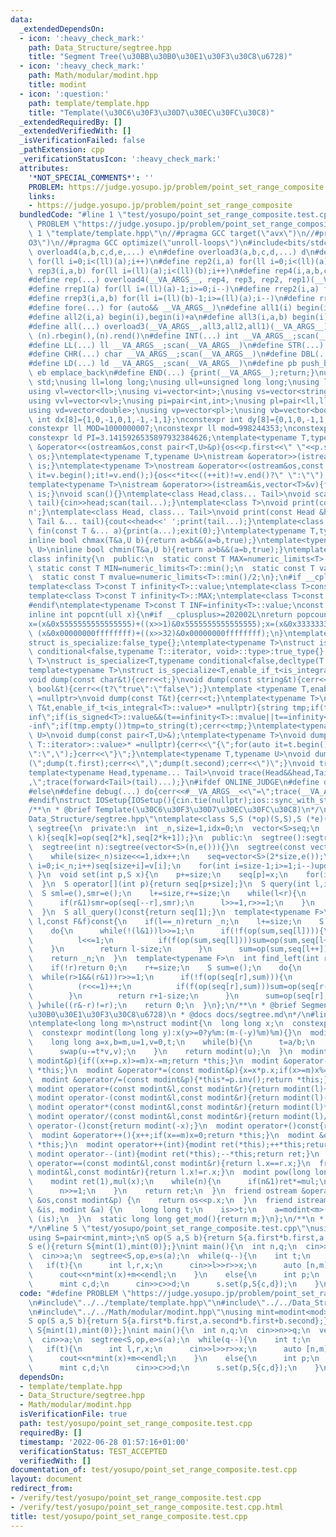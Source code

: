 ```yaml
---
data:
  _extendedDependsOn:
  - icon: ':heavy_check_mark:'
    path: Data_Structure/segtree.hpp
    title: "Segment Tree(\u30BB\u30B0\u30E1\u30F3\u30C8\u6728)"
  - icon: ':heavy_check_mark:'
    path: Math/modular/modint.hpp
    title: modint
  - icon: ':question:'
    path: template/template.hpp
    title: "Template(\u30C6\u30F3\u30D7\u30EC\u30FC\u30C8)"
  _extendedRequiredBy: []
  _extendedVerifiedWith: []
  _isVerificationFailed: false
  _pathExtension: cpp
  _verificationStatusIcon: ':heavy_check_mark:'
  attributes:
    '*NOT_SPECIAL_COMMENTS*': ''
    PROBLEM: https://judge.yosupo.jp/problem/point_set_range_composite
    links:
    - https://judge.yosupo.jp/problem/point_set_range_composite
  bundledCode: "#line 1 \"test/yosupo/point_set_range_composite.test.cpp\"\n#define\
    \ PROBLEM \"https://judge.yosupo.jp/problem/point_set_range_composite\"\n#line\
    \ 1 \"template/template.hpp\"\n//#pragma GCC target(\"avx\")\n//#pragma GCC optimize(\"\
    O3\")\n//#pragma GCC optimize(\"unroll-loops\")\n#include<bits/stdc++.h>\n#define\
    \ overload4(a,b,c,d,e,...) e\n#define overload3(a,b,c,d,...) d\n#define rep1(a)\
    \ for(ll i=0;i<(ll)(a);i++)\n#define rep2(i,a) for(ll i=0;i<(ll)(a);i++)\n#define\
    \ rep3(i,a,b) for(ll i=(ll)(a);i<(ll)(b);i++)\n#define rep4(i,a,b,c) for(ll i=(ll)(a);i<(ll)(b);i+=(ll)(c))\n\
    #define rep(...) overload4(__VA_ARGS__, rep4, rep3, rep2, rep1)(__VA_ARGS__)\n\
    #define rrep1(a) for(ll i=(ll)(a)-1;i>=0;i--)\n#define rrep2(i,a) for(ll i=(ll)(a)-1;i>=0;i--)\n\
    #define rrep3(i,a,b) for(ll i=(ll)(b)-1;i>=(ll)(a);i--)\n#define rrep(...) overload3(__VA_ARGS__,rrep3,rrep2,rrep1)(__VA_ARGS__)\n\
    #define fore(...) for (auto&& __VA_ARGS__)\n#define all1(i) begin(i),end(i)\n\
    #define all2(i,a) begin(i),begin(i)+a\n#define all3(i,a,b) begin(i)+a,begin(i)+b\n\
    #define all(...) overload3(__VA_ARGS__,all3,all2,all1)(__VA_ARGS__)\n#define rall(n)\
    \ (n).rbegin(),(n).rend()\n#define INT(...) int __VA_ARGS__;scan(__VA_ARGS__)\n\
    #define LL(...) ll __VA_ARGS__;scan(__VA_ARGS__)\n#define STR(...) string __VA_ARGS__;scan(__VA_ARGS__)\n\
    #define CHR(...) char __VA_ARGS__;scan(__VA_ARGS__)\n#define DBL(...) double __VA_ARGS__;scan(__VA_ARGS__)\n\
    #define LD(...) ld __VA_ARGS__;scan(__VA_ARGS__)\n#define pb push_back\n#define\
    \ eb emplace_back\n#define END(...) {print(__VA_ARGS__);return;}\nusing namespace\
    \ std;\nusing ll=long long;\nusing ull=unsigned long long;\nusing ld=long double;\n\
    using vl=vector<ll>;\nusing vi=vector<int>;\nusing vs=vector<string>;\nusing vc=vector<char>;\n\
    using vvl=vector<vl>;\nusing pi=pair<int,int>;\nusing pl=pair<ll,ll>;\nusing vvc=vector<vc>;\n\
    using vd=vector<double>;\nusing vp=vector<pl>;\nusing vb=vector<bool>;\nconstexpr\
    \ int dx[8]={1,0,-1,0,1,-1,-1,1};\nconstexpr int dy[8]={0,1,0,-1,1,1,-1,-1};\n\
    constexpr ll MOD=1000000007;\nconstexpr ll mod=998244353;\nconstexpr ld EPS=1e-8;\n\
    constexpr ld PI=3.1415926535897932384626;\ntemplate<typename T,typename U>\nostream\
    \ &operator<<(ostream&os,const pair<T,U>&p){os<<p.first<<\" \"<<p.second;return\
    \ os;}\ntemplate<typename T,typename U>\nistream &operator>>(istream&is,pair<T,U>&p){is>>p.first>>p.second;return\
    \ is;}\ntemplate<typename T>\nostream &operator<<(ostream&os,const vector<T>&v){for(auto\
    \ it=v.begin();it!=v.end();){os<<*it<<((++it)!=v.end()?\" \":\"\");}return os;}\n\
    template<typename T>\nistream &operator>>(istream&is,vector<T>&v){for(T &in:v){is>>in;}return\
    \ is;}\nvoid scan(){}\ntemplate<class Head,class... Tail>\nvoid scan(Head&head,Tail&...\
    \ tail){cin>>head;scan(tail...);}\ntemplate<class T>\nvoid print(const T &t){cout<<t<<'\\\
    n';}\ntemplate<class Head, class... Tail>\nvoid print(const Head &head, const\
    \ Tail &... tail){cout<<head<<' ';print(tail...);}\ntemplate<class... T>\nvoid\
    \ fin(const T &... a){print(a...);exit(0);}\ntemplate<typename T,typename U>\n\
    inline bool chmax(T&a,U b){return a<b&&(a=b,true);}\ntemplate<typename T,typename\
    \ U>\ninline bool chmin(T&a,U b){return a>b&&(a=b,true);}\ntemplate<typename T>\n\
    class infinity{\n  public:\n  static const T MAX=numeric_limits<T>::max();\n \
    \ static const T MIN=numeric_limits<T>::min();\n  static const T value=numeric_limits<T>::max()/2;\n\
    \  static const T mvalue=numeric_limits<T>::min()/2;\n};\n#if __cplusplus <= 201402L\n\
    template<class T>const T infinity<T>::value;\ntemplate<class T>const T infinity<T>::mvalue;\n\
    template<class T>const T infinity<T>::MAX;\ntemplate<class T>const T infinity<T>::MIN;\n\
    #endif\ntemplate<typename T>const T INF=infinity<T>::value;\nconst long long inf=INF<ll>;\n\
    inline int popcnt(ull x){\n#if __cplusplus>=202002L\nreturn popcount(x);\n#endif\n\
    x=(x&0x5555555555555555)+((x>>1)&0x5555555555555555);x=(x&0x3333333333333333)+((x>>2)&0x3333333333333333);x=(x&0x0f0f0f0f0f0f0f0f)+((x>>4)&0x0f0f0f0f0f0f0f0f);x=(x&0x00ff00ff00ff00ff)+((x>>8)&0x00ff00ff00ff00ff);x=(x&0x0000ffff0000ffff)+((x>>16)&0x0000ffff0000ffff);return\
    \ (x&0x00000000ffffffff)+((x>>32)&0x00000000ffffffff);\n}\ntemplate<typename T,typename=void>\n\
    struct is_specialize:false_type{};\ntemplate<typename T>\nstruct is_specialize<T,typename\
    \ conditional<false,typename T::iterator, void>::type>:true_type{};\ntemplate<typename\
    \ T>\nstruct is_specialize<T,typename conditional<false,decltype(T::first),void>::type>:true_type{};\n\
    template<typename T>\nstruct is_specialize<T,enable_if_t<is_integral<T>::value,void>>:true_type{};\n\
    void dump(const char&t){cerr<<t;}\nvoid dump(const string&t){cerr<<t;}\nvoid dump(const\
    \ bool&t){cerr<<(t?\"true\":\"false\");}\ntemplate <typename T,enable_if_t<!is_specialize<T>::value,nullptr_t>\
    \ =nullptr>\nvoid dump(const T&t){cerr<<t;}\ntemplate<typename T>\nvoid dump(const\
    \ T&t,enable_if_t<is_integral<T>::value>* =nullptr){string tmp;if(t==infinity<T>::value||t==infinity<T>::MAX)tmp=\"\
    inf\";if(is_signed<T>::value&&(t==infinity<T>::mvalue||t==infinity<T>::MIN))tmp=\"\
    -inf\";if(tmp.empty())tmp=to_string(t);cerr<<tmp;}\ntemplate<typename T,typename\
    \ U>\nvoid dump(const pair<T,U>&);\ntemplate<typename T>\nvoid dump(const T&t,enable_if_t<!is_void<typename\
    \ T::iterator>::value>* =nullptr){cerr<<\"{\";for(auto it=t.begin();it!=t.end();){dump(*it);cerr<<(++it==t.end()?\"\
    \":\",\");}cerr<<\"}\";}\ntemplate<typename T,typename U>\nvoid dump(const pair<T,U>&t){cerr<<\"\
    (\";dump(t.first);cerr<<\",\";dump(t.second);cerr<<\")\";}\nvoid trace(){cerr<<endl;}\n\
    template<typename Head,typename... Tail>\nvoid trace(Head&&head,Tail&&... tail){dump(head);if(sizeof...(tail))cerr<<\"\
    ,\";trace(forward<Tail>(tail)...);}\n#ifdef ONLINE_JUDGE\n#define debug(...) (void(0))\n\
    #else\n#define debug(...) do{cerr<<#__VA_ARGS__<<\"=\";trace(__VA_ARGS__);}while(0)\n\
    #endif\nstruct IOSetup{IOSetup(){cin.tie(nullptr);ios::sync_with_stdio(false);cout.tie(0);cout<<fixed<<setprecision(12);cerr<<fixed<<setprecision(12);}};\n\
    /**\n * @brief Template(\u30C6\u30F3\u30D7\u30EC\u30FC\u30C8)\n*/\n#line 2 \"\
    Data_Structure/segtree.hpp\"\ntemplate<class S,S (*op)(S,S),S (*e)()>\nstruct\
    \ segtree{\n  private:\n  int _n,size=1,idx=0;\n  vector<S>seq;\n  void update(int\
    \ k){seq[k]=op(seq[2*k],seq[2*k+1]);}\n  public:\n  segtree():segtree(0){};\n\
    \  segtree(int n):segtree(vector<S>(n,e())){}\n  segtree(const vector<S>&v):_n(int(v.size())){\n\
    \    while(size<_n)size<<=1,idx++;\n    seq=vector<S>(2*size,e());\n    for(int\
    \ i=0;i<_n;i++)seq[size+i]=v[i];\n    for(int i=size-1;i>=1;i--)update(i);\n \
    \ }\n  void set(int p,S x){\n    p+=size;\n    seq[p]=x;\n    for(int i=1;i<=idx;i++)update(p>>i);\n\
    \  }\n  S operator[](int p){return seq[p+size];}\n  S query(int l,int r){\n  \
    \  S sml=e(),smr=e();\n    l+=size,r+=size;\n    while(l<r){\n      if(l&1)sml=op(sml,seq[l++]);\n\
    \      if(r&1)smr=op(seq[--r],smr);\n      l>>=1,r>>=1;\n    }\n    return op(sml,smr);\n\
    \  }\n  S all_query()const{return seq[1];}\n  template<typename F>\n  int find_right(int\
    \ l,const F&f)const{\n    if(l==_n)return _n;\n    l+=size;\n    S sum=e();\n\
    \    do{\n      while(!(l&1))l>>=1;\n      if(!f(op(sum,seq[l]))){\n        while(l<size){\n\
    \          l<<=1;\n          if(f(op(sum,seq[l])))sum=op(sum,seq[l++]);\n    \
    \    }\n        return l-size;\n      }\n      sum=op(sum,seq[l++]);\n    }while((l&-l)!=l);\n\
    \    return _n;\n  }\n  template<typename F>\n  int find_left(int r,const F&f)const{\n\
    \    if(!r)return 0;\n    r+=size;\n    S sum=e();\n    do{\n      r--;\n    \
    \  while(r>1&&(r&1))r>>=1;\n      if(!f(op(seq[r],sum))){\n        while(r<size){\n\
    \          (r<<=1)++;\n          if(f(op(seq[r],sum)))sum=op(seq[r--],sum);\n\
    \        }\n        return r+1-size;\n      }\n      sum=op(seq[r],sum);\n   \
    \ }while((r&-r)!=r);\n    return 0;\n  }\n};\n/**\n * @brief Segment Tree(\u30BB\
    \u30B0\u30E1\u30F3\u30C8\u6728)\n * @docs docs/segtree.md\n*/\n#line 2 \"Math/modular/modint.hpp\"\
    \ntemplate<long long m>\nstruct modint{\n  long long x;\n  constexpr modint():x(0){}\n\
    \  constexpr modint(long long y):x(y>=0?y%m:(m-(-y)%m)%m){}\n  modint inv()const{\n\
    \    long long a=x,b=m,u=1,v=0,t;\n    while(b){\n      t=a/b;\n      swap(a-=t*b,b);\n\
    \      swap(u-=t*v,v);\n    }\n    return modint(u);\n  }\n  modint &operator+=(const\
    \ modint&p){if((x+=p.x)>=m)x-=m;return *this;}\n  modint &operator-=(const modint&p){if((x+=m-p.x)>=m)x-=m;return\
    \ *this;}\n  modint &operator*=(const modint&p){x=x*p.x;if(x>=m)x%=m;return *this;}\n\
    \  modint &operator/=(const modint&p){*this*=p.inv();return *this;}\n  friend\
    \ modint operator+(const modint&l,const modint&r){return modint(l)+=r;}\n  friend\
    \ modint operator-(const modint&l,const modint&r){return modint(l)-=r;}\n  friend\
    \ modint operator*(const modint&l,const modint&r){return modint(l)*=r;}\n  friend\
    \ modint operator/(const modint&l,const modint&r){return modint(l)/=r;}\n  modint\
    \ operator-()const{return modint(-x);}\n  modint operator+()const{return *this;}\n\
    \  modint &operator++(){x++;if(x==m)x=0;return *this;}\n  modint &operator--(){if(x==0)x=m;x--;return\
    \ *this;}\n  modint operator++(int){modint ret(*this);++*this;return ret;}\n \
    \ modint operator--(int){modint ret(*this);--*this;return ret;}\n  friend bool\
    \ operator==(const modint&l,const modint&r){return l.x==r.x;}\n  friend bool operator!=(const\
    \ modint&l,const modint&r){return l.x!=r.x;}\n  modint pow(long long n)const{\n\
    \    modint ret(1),mul(x);\n    while(n){\n      if(n&1)ret*=mul;\n      mul*=mul;\n\
    \      n>>=1;\n    }\n    return ret;\n  }\n  friend ostream &operator<<(ostream\
    \ &os,const modint&p) {\n    return os<<p.x;\n  }\n  friend istream &operator>>(istream\
    \ &is, modint &a) {\n    long long t;\n    is>>t;\n    a=modint<m>(t);\n    return\
    \ (is);\n  }\n  static long long get_mod(){return m;}\n};\n/**\n * @brief modint\n\
    */\n#line 5 \"test/yosupo/point_set_range_composite.test.cpp\"\nusing mint=modint<mod>;\n\
    using S=pair<mint,mint>;\nS op(S a,S b){return S{a.first*b.first,a.second*b.first+b.second};}\n\
    S e(){return S{mint(1),mint(0)};}\nint main(){\n  int n,q;\n  cin>>n>>q;\n  vector<S>a(n);\n\
    \  cin>>a;\n  segtree<S,op,e>s(a);\n  while(q--){\n    int t;\n    cin>>t;\n \
    \   if(t){\n      int l,r,x;\n      cin>>l>>r>>x;\n      auto [n,m]=s.query(l,r);\n\
    \      cout<<n*mint(x)+m<<endl;\n    }\n    else{\n      int p;\n      cin>>p;\n\
    \      mint c,d;\n      cin>>c>>d;\n      s.set(p,S{c,d});\n    }\n  }\n}\n"
  code: "#define PROBLEM \"https://judge.yosupo.jp/problem/point_set_range_composite\"\
    \n#include\"../../template/template.hpp\"\n#include\"../../Data_Structure/segtree.hpp\"\
    \n#include\"../../Math/modular/modint.hpp\"\nusing mint=modint<mod>;\nusing S=pair<mint,mint>;\n\
    S op(S a,S b){return S{a.first*b.first,a.second*b.first+b.second};}\nS e(){return\
    \ S{mint(1),mint(0)};}\nint main(){\n  int n,q;\n  cin>>n>>q;\n  vector<S>a(n);\n\
    \  cin>>a;\n  segtree<S,op,e>s(a);\n  while(q--){\n    int t;\n    cin>>t;\n \
    \   if(t){\n      int l,r,x;\n      cin>>l>>r>>x;\n      auto [n,m]=s.query(l,r);\n\
    \      cout<<n*mint(x)+m<<endl;\n    }\n    else{\n      int p;\n      cin>>p;\n\
    \      mint c,d;\n      cin>>c>>d;\n      s.set(p,S{c,d});\n    }\n  }\n}"
  dependsOn:
  - template/template.hpp
  - Data_Structure/segtree.hpp
  - Math/modular/modint.hpp
  isVerificationFile: true
  path: test/yosupo/point_set_range_composite.test.cpp
  requiredBy: []
  timestamp: '2022-06-28 01:57:16+01:00'
  verificationStatus: TEST_ACCEPTED
  verifiedWith: []
documentation_of: test/yosupo/point_set_range_composite.test.cpp
layout: document
redirect_from:
- /verify/test/yosupo/point_set_range_composite.test.cpp
- /verify/test/yosupo/point_set_range_composite.test.cpp.html
title: test/yosupo/point_set_range_composite.test.cpp
---
```

